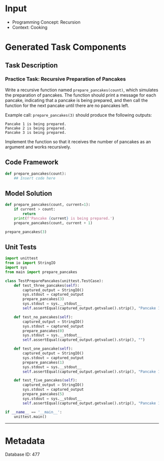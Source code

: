 # Input
- Programming Concept: Recursion
- Context: Cooking

# Generated Task Components
## Task Description
### Practice Task: Recursive Preparation of Pancakes

Write a recursive function named `prepare_pancakes(count)`, which simulates the preparation of pancakes. The function should print a message for each pancake, indicating that a pancake is being prepared, and then call the function for the next pancake until there are no pancakes left.

Example call: `prepare_pancakes(3)` should produce the following outputs:
```
Pancake 1 is being prepared.
Pancake 2 is being prepared.
Pancake 3 is being prepared.
```

Implement the function so that it receives the number of pancakes as an argument and works recursively.

## Code Framework
```python
def prepare_pancakes(count):
    ## Insert code here
```

## Model Solution
```python
def prepare_pancakes(count, current=1):
    if current > count:
        return
    print(f'Pancake {current} is being prepared.')
    prepare_pancakes(count, current + 1)

prepare_pancakes(3)
```

## Unit Tests
```python
import unittest
from io import StringIO
import sys
from main import prepare_pancakes

class TestPreparePancakes(unittest.TestCase):
    def test_three_pancakes(self):
        captured_output = StringIO()
        sys.stdout = captured_output
        prepare_pancakes(3)
        sys.stdout = sys.__stdout__
        self.assertEqual(captured_output.getvalue().strip(), "Pancake 1 is being prepared.\nPancake 2 is being prepared.\nPancake 3 is being prepared.")

    def test_no_pancakes(self):
        captured_output = StringIO()
        sys.stdout = captured_output
        prepare_pancakes(0)
        sys.stdout = sys.__stdout__
        self.assertEqual(captured_output.getvalue().strip(), "")

    def test_one_pancake(self):
        captured_output = StringIO()
        sys.stdout = captured_output
        prepare_pancakes(1)
        sys.stdout = sys.__stdout__
        self.assertEqual(captured_output.getvalue().strip(), "Pancake 1 is being prepared.")

    def test_five_pancakes(self):
        captured_output = StringIO()
        sys.stdout = captured_output
        prepare_pancakes(5)
        sys.stdout = sys.__stdout__
        self.assertEqual(captured_output.getvalue().strip(), "Pancake 1 is being prepared.\nPancake 2 is being prepared.\nPancake 3 is being prepared.\nPancake 4 is being prepared.\nPancake 5 is being prepared.")

if __name__ == '__main__':
    unittest.main()
```
___
# Metadata
Database ID: 477
